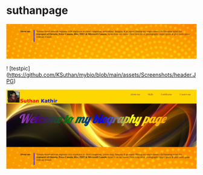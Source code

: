 # suthanpage

<img src="https://github.com/KSuthan/mybio/blob/main/assets/Screenshots/Aboutme.JPG">

! [testpic] (https://github.com/KSuthan/mybio/blob/main/assets/Screenshots/header.JPG)



<img src="https://github.com/KSuthan/mybio/blob/main/assets/Screenshots/header.JPG">

<img scr="https://github.com/KSuthan/mybio/blob/main/assets/Screenshots/header.JPG">
